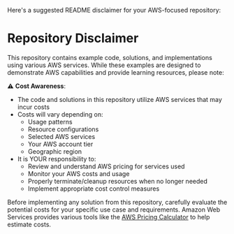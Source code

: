 Here's a suggested README disclaimer for your AWS-focused repository:

# Repository Disclaimer

This repository contains example code, solutions, and implementations using various AWS services. While these examples are designed to demonstrate AWS capabilities and provide learning resources, please note:

⚠️ **Cost Awareness**:
- The code and solutions in this repository utilize AWS services that may incur costs
- Costs will vary depending on:
  - Usage patterns
  - Resource configurations
  - Selected AWS services
  - Your AWS account tier
  - Geographic region
- It is YOUR responsibility to:
  - Review and understand AWS pricing for services used
  - Monitor your AWS costs and usage
  - Properly terminate/cleanup resources when no longer needed
  - Implement appropriate cost control measures

Before implementing any solution from this repository, carefully evaluate the potential costs for your specific use case and requirements. Amazon Web Services provides various tools like the [AWS Pricing Calculator](https://calculator.aws/) to help estimate costs.
